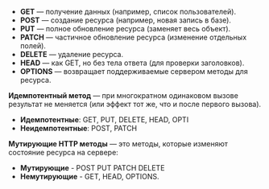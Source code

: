 - **GET** — получение данных (например, список пользователей).
- **POST** — создание ресурса (например, новая запись в базе).
- **PUT** — полное обновление ресурса (заменяет весь объект).
- **PATCH** — частичное обновление ресурса (изменение отдельных полей).
- **DELETE** — удаление ресурса.
- **HEAD** — как GET, но без тела ответа (для проверки заголовков).
- **OPTIONS** — возвращает поддерживаемые сервером методы для ресурса.

**Идемпотентный метод** — при многократном одинаковом вызове результат не меняется (или эффект тот же, что и после первого вызова).

- **Идемпотентные**: GET, PUT, DELETE, HEAD, OPTI
- **Неидемпотентные**: POST, PATCH

**Мутирующие HTTP методы** — это методы, которые изменяют состояние ресурса на сервере:
- **Мутирующие** - POST PUT PATCH DELETE
- **Немутирующие** - GET, HEAD, OPTIONS.
